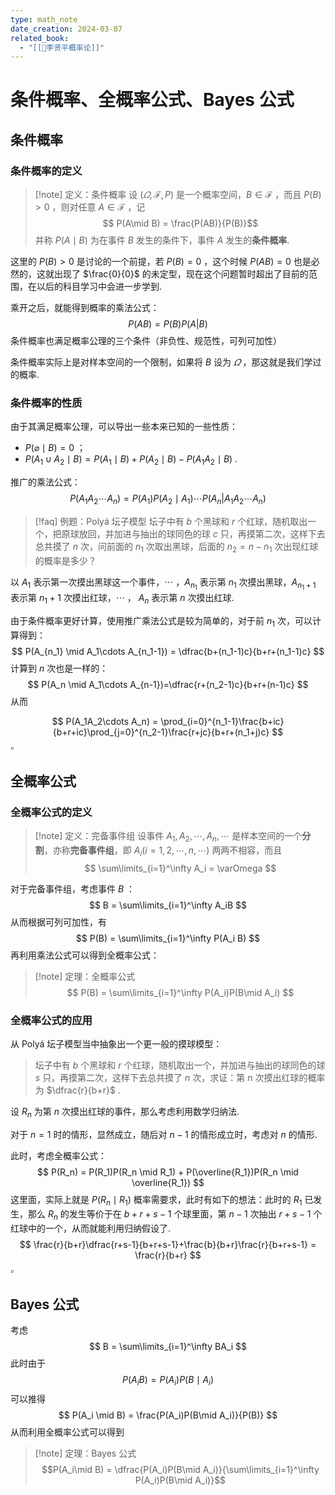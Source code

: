 ```yaml
---
type: math_note
date_creation: 2024-03-07
related_book:
  - "[[📕李贤平概率论]]"
---
```

# 条件概率、全概率公式、Bayes 公式
## 条件概率
### 条件概率的定义
>[!note] 定义：条件概率
>设 $(\varOmega,\mathscr{F},P)$ 是一个概率空间，$B\in \mathscr{F}$ ，而且 $P(B)>0$ ，则对任意 $A\in \mathscr{F}$ ，记
>$$ P(A\mid B) = \frac{P(AB)}{P(B)}$$
>并称 $P(A\mid B)$ 为在事件 $B$ 发生的条件下，事件 $A$ 发生的**条件概率**.

这里的 $P(B)>0$ 是讨论的一个前提，若 $P(B)=0$ ，这个时候 $P(AB)=0$ 也是必然的，这就出现了 $\frac{0}{0}$ 的未定型，现在这个问题暂时超出了目前的范围，在以后的科目学习中会进一步学到.

乘开之后，就能得到概率的乘法公式：
$$
P(AB) = P(B)P(A|B)
$$
条件概率也满足概率公理的三个条件（非负性、规范性，可列可加性）

条件概率实际上是对样本空间的一个限制，如果将 $B$ 设为 $\varOmega$ ，那这就是我们学过的概率.


### 条件概率的性质
由于其满足概率公理，可以导出一些本来已知的一些性质：

- $P(\varnothing \mid B)=0$ ；
- $P(A_1\cup A_2 \mid B) = P(A_1\mid B)+P(A_2\mid B)-P(A_1A_2\mid B)$ .


推广的乘法公式：
$$
P(A_1A_2\cdots A_n) = P(A_1)P(A_2\mid A_1) \cdots P(A_n| A_1A_2 \cdots A_n)
$$
>[!faq] 例题：Polyá 坛子模型
>坛子中有 $b$ 个黑球和 $r$ 个红球，随机取出一个，把原球放回，并加进与抽出的球同色的球 $c$ 只，再摸第二次，这样下去总共摸了 $n$ 次，问前面的 $n_1$ 次取出黑球，后面的 $n_2=n-n_1$ 次出现红球的概率是多少？

以 $A_1$ 表示第一次摸出黑球这一个事件，$\cdots$ ，$A_{n_1}$ 表示第 $n_1$ 次摸出黑球，$A_{n_1+1}$ 表示第 $n_1+1$ 次摸出红球，$\cdots$ ， $A_n$ 表示第 $n$ 次摸出红球.

由于条件概率更好计算，使用推广乘法公式是较为简单的，对于前 $n_1$ 次，可以计算得到：
$$
P(A_{n_1} \mid A_1\cdots A_{n_1-1}) = \dfrac{b+(n_1-1)c}{b+r+(n_1-1)c}
$$
计算到 $n$ 次也是一样的：
$$
P(A_n \mid A_1\cdots A_{n-1})=\dfrac{r+(n_2-1)c}{b+r+(n-1)c}
$$
从而

$$
P(A_1A_2\cdots A_n) = \prod_{i=0}^{n_1-1}\frac{b+ic}{b+r+ic}\prod_{j=0}^{n_2-1}\frac{r+jc}{b+r+(n_1+j)c}
$$
$\square$
## 全概率公式
### 全概率公式的定义
>[!note] 定义：完备事件组
>设事件 $A_1,A_2,\cdots,A_n,\cdots$ 是样本空间的一个**分割**，亦称**完备事件组**，即 $A_i(i=1,2,\cdots,n,\cdots)$ 两两不相容，而且
>$$ \sum\limits_{i=1}^\infty A_i = \varOmega $$

对于完备事件组，考虑事件 $B$ ：
$$
B = \sum\limits_{i=1}^\infty A_iB
$$
从而根据可列可加性，有
$$
P(B) = \sum\limits_{i=1}^\infty P(A_i B)
$$
再利用乘法公式可以得到全概率公式：

>[!note] 定理：全概率公式
> $$ P(B) = \sum\limits_{i=1}^\infty P(A_i)P(B\mid A_i) $$


### 全概率公式的应用

从 Polyá 坛子模型当中抽象出一个更一般的摸球模型：

> 坛子中有 $b$ 个黑球和 $r$ 个红球，随机取出一个，并加进与抽出的球同色的球 $s$ 只，再摸第二次，这样下去总共摸了 $n$ 次，求证：第 $n$ 次摸出红球的概率为 $\dfrac{r}{b+r}$ .

设 $R_n$ 为第 $n$ 次摸出红球的事件，那么考虑利用数学归纳法.

对于 $n=1$ 时的情形，显然成立，随后对 $n-1$ 的情形成立时，考虑对 $n$ 的情形.

此时，考虑全概率公式：
$$
P(R_n) = P(R_1)P(R_n \mid R_1) + P(\overline{R_1})P(R_n \mid \overline{R_1})
$$
这里面，实际上就是 $P(R_n \mid R_1)$ 概率需要求，此时有如下的想法：此时的 $R_1$ 已发生，那么 $R_n$ 的发生等价于在 $b+r+s-1$ 个球里面，第 $n-1$ 次抽出 $r+s-1$ 个红球中的一个，从而就能利用归纳假设了.
$$
\frac{r}{b+r}\dfrac{r+s-1}{b+r+s-1}+\frac{b}{b+r}\frac{r}{b+r+s-1}
= \frac{r}{b+r}
$$
$\square$


## Bayes 公式
考虑
$$
B = \sum\limits_{i=1}^\infty BA_i
$$
此时由于
$$
P(A_i B) = P(A_i)P(B\mid A_i)
$$
可以推得
$$
P(A_i \mid B) = \frac{P(A_i)P(B\mid A_i)}{P(B)}
$$
从而利用全概率公式可以得到

>[!note] 定理：Bayes 公式
>$$P(A_i\mid B) = \dfrac{P(A_i)P(B\mid A_i)}{\sum\limits_{i=1}^\infty P(A_i)P(B\mid A_i)}$$


